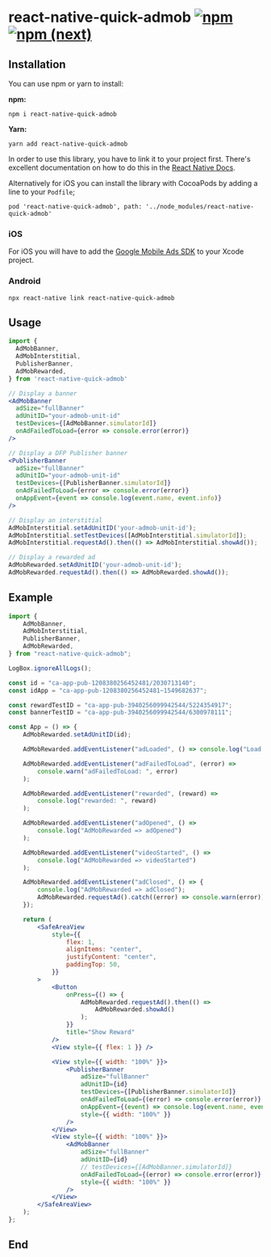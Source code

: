 # react-native-quick-admob [![npm](https://img.shields.io/npm/v/react-native-admob.svg)](https://www.npmjs.com/package/react-native-quick-admob) [![npm (next)](https://img.shields.io/badge/npm-baochau9xx-blue)](https://www.npmjs.com/package/react-native-quick-admob)

## Installation

You can use npm or yarn to install:

**npm:**

    npm i react-native-quick-admob

**Yarn:**

    yarn add react-native-quick-admob

In order to use this library, you have to link it to your project first. There's excellent documentation on how to do this in the [React Native Docs](https://facebook.github.io/react-native/docs/linking-libraries-ios.html#content).

Alternatively for iOS you can install the library with CocoaPods by adding a line to your `Podfile`;

    pod 'react-native-quick-admob', path: '../node_modules/react-native-quick-admob'

### iOS

For iOS you will have to add the [Google Mobile Ads SDK](https://developers.google.com/admob/ios/quick-start#import_the_mobile_ads_sdk) to your Xcode project.

### Android

    npx react-native link react-native-quick-admob

## Usage

```jsx
import {
  AdMobBanner,
  AdMobInterstitial,
  PublisherBanner,
  AdMobRewarded,
} from 'react-native-quick-admob'

// Display a banner
<AdMobBanner
  adSize="fullBanner"
  adUnitID="your-admob-unit-id"
  testDevices={[AdMobBanner.simulatorId]}
  onAdFailedToLoad={error => console.error(error)}
/>

// Display a DFP Publisher banner
<PublisherBanner
  adSize="fullBanner"
  adUnitID="your-admob-unit-id"
  testDevices={[PublisherBanner.simulatorId]}
  onAdFailedToLoad={error => console.error(error)}
  onAppEvent={event => console.log(event.name, event.info)}
/>

// Display an interstitial
AdMobInterstitial.setAdUnitID('your-admob-unit-id');
AdMobInterstitial.setTestDevices([AdMobInterstitial.simulatorId]);
AdMobInterstitial.requestAd().then(() => AdMobInterstitial.showAd());

// Display a rewarded ad
AdMobRewarded.setAdUnitID('your-admob-unit-id');
AdMobRewarded.requestAd().then(() => AdMobRewarded.showAd());
```

## Example

```jsx
import {
    AdMobBanner,
    AdMobInterstitial,
    PublisherBanner,
    AdMobRewarded,
} from "react-native-quick-admob";

LogBox.ignoreAllLogs();

const id = "ca-app-pub-1208380256452481/2030713140";
const idApp = "ca-app-pub-1208380256452481~1549682637";

const rewardTestID = "ca-app-pub-3940256099942544/5224354917";
const bannerTestID = "ca-app-pub-3940256099942544/6300978111";

const App = () => {
    AdMobRewarded.setAdUnitID(id);

    AdMobRewarded.addEventListener("adLoaded", () => console.log("Load xong"));

    AdMobRewarded.addEventListener("adFailedToLoad", (error) =>
        console.warn("adFailedToLoad: ", error)
    );

    AdMobRewarded.addEventListener("rewarded", (reward) =>
        console.log("rewarded: ", reward)
    );

    AdMobRewarded.addEventListener("adOpened", () =>
        console.log("AdMobRewarded => adOpened")
    );

    AdMobRewarded.addEventListener("videoStarted", () =>
        console.log("AdMobRewarded => videoStarted")
    );

    AdMobRewarded.addEventListener("adClosed", () => {
        console.log("AdMobRewarded => adClosed");
        AdMobRewarded.requestAd().catch((error) => console.warn(error));
    });

    return (
        <SafeAreaView
            style={{
                flex: 1,
                alignItems: "center",
                justifyContent: "center",
                paddingTop: 50,
            }}
        >
            <Button
                onPress={() => {
                    AdMobRewarded.requestAd().then(() =>
                        AdMobRewarded.showAd()
                    );
                }}
                title="Show Reward"
            />
            <View style={{ flex: 1 }} />

            <View style={{ width: "100%" }}>
                <PublisherBanner
                    adSize="fullBanner"
                    adUnitID={id}
                    testDevices={[PublisherBanner.simulatorId]}
                    onAdFailedToLoad={(error) => console.error(error)}
                    onAppEvent={(event) => console.log(event.name, event.info)}
                    style={{ width: "100%" }}
                />
            </View>
            <View style={{ width: "100%" }}>
                <AdMobBanner
                    adSize="fullBanner"
                    adUnitID={id}
                    // testDevices={[AdMobBanner.simulatorId]}
                    onAdFailedToLoad={(error) => console.error(error)}
                    style={{ width: "100%" }}
                />
            </View>
        </SafeAreaView>
    );
};
```

## End
